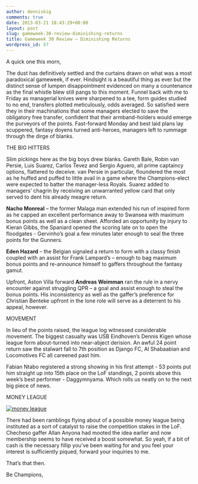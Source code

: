 ```yaml
---
author: denniskig
comments: true
date: 2013-03-21 18:43:29+00:00
layout: post
slug: gameweek-30-review-diminishing-returns
title: Gameweek 30 Review – Diminishing Returns
wordpress_id: 57
---
```


A quick one this morn,

The dust has definitively settled and the curtains drawn on what was a most paradoxical gameweek, if ever. Hindsight is a beautiful thing as ever but the distinct sense of lumpen disappointment evidenced on many a countenance as the final whistle blew still pangs to this moment. Funnel back with me to Friday as managerial knives were sharpened to a tee, form guides studied to no end, transfers plotted meticulously, odds averaged. So satisfied were they in their machinations that some managers elected to save the obligatory free transfer, confident that their armband-holders would emerge the purveyors of the points. Fast-forward Monday and best laid plans lay scuppered, fantasy doyens turned anti-heroes, managers left to rummage through the dirge of blanks.

THE BIG HITTERS

Slim pickings here as the big boys drew blanks. Gareth Bale, Robin van Persie, Luis Suarez, Carlos Tevez and Sergio Aguero, all prime captaincy options, flattered to deceive. van Persie in particular, floundered the most as he huffed and puffed to little avail in a game where the Champions-elect were expected to batter the manager-less Royals. Suarez added to managers’ chagrin by receiving an unwarranted yellow card that only served to dent his already meagre return. 

**Nacho Monreal** – the former Malaga man extended his run of inspired form as he capped an excellent performance away to Swansea with maximum bonus points as well as a clean sheet. Afforded an opportunity by injury to Kieran Gibbs, the Spaniard opened the scoring late on to open the floodgates - Gervinho’s goal a few minutes later enough to seal the three points for the Gunners. 
 
**Eden Hazard** – the Belgian signaled a return to form with a classy finish coupled with an assist for Frank Lampard’s – enough to bag maximum bonus points and re-announce himself to gaffers throughout the fantasy gamut.

Upfront, Aston Villa forward **Andreas Weimman** ran the rule in a nervy encounter against struggling QPR – a goal and assist enough to steal the bonus points. His inconsistency as well as the gaffer’s preference for Christian Benteke upfront in the lone role will serve as a deterrent to his appeal, however.

MOVEMENT 

In lieu of the points raised, the league log witnessed considerable movement. The biggest casualty was USB Eindhoven’s Dennis Kigen whose league form about-turned into near-abject derision. An awful 24 point return saw the stalwart fall to 7th position as Django FC, Al Shabaabian and Locomotives FC all careened past him. 

Fabian Ntabo registered a strong showing in his first attempt - 53 points put him straight up into 15th place on the LoF standings, 2 points above this week’s best performer - Daggymnyama. Which rolls us neatly on to the next big piece of news.

MONEY LEAGUE  

[![money league](http://leaguefls.files.wordpress.com/2013/03/moneylg.jpg?w=300)](http://leaguefls.files.wordpress.com/2013/03/moneylg.jpg)
 
There had been ramblings flying about of a possible money league being instituted as a sort of catalyst to raise the competition stakes in the LoF. Checheso gaffer Allan Anyona had mooted the idea earlier and now membership seems to have received a boost somewhat. So yeah, if a bit of cash is the necessary fillip you’ve been waiting for and you feel your interest is sufficiently piqued, forward your inquiries to me. 

That’s that then. 

Be Champions,


